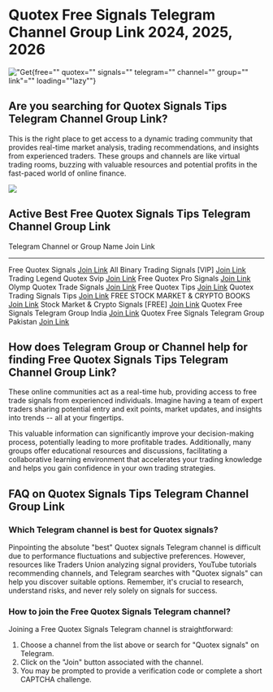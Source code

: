 # Quotex Free Signals Telegram Channel Group Link 2024, 2025, 2026

!["Get](\%22data:image/svg+xml;base64,PHN2ZyB4bWxucz0iaHR0cDovL3d3dy53My5vcmcvMjAwMC9zdmciIHdpZHRoPSIxMDI0IiBoZWlnaHQ9IjYwMCIgdmlld0JveD0iMCAwIDEwMjQgNjAwIj48cmVjdCB3aWR0aD0iMTAwJSIgaGVpZ2h0PSIxMDAlIiBzdHlsZT0iZmlsbDojY2ZkNGRiO2ZpbGwtb3BhY2l0eTogMC4xOyIvPjwvc3ZnPg==\%22){free=""
quotex="" signals="" telegram="" channel="" group="" link"=""
loading=""lazy""}

## Are you searching for Quotex Signals Tips Telegram Channel Group Link?

This is the right place to get access to a dynamic trading community
that provides real-time market analysis, trading recommendations, and
insights from experienced traders. These groups and channels are like
virtual trading rooms, buzzing with valuable resources and potential
profits in the fast-paced world of online finance.

[![](https://static.quotex.io/files/8_en/300_250.jpg)](https://traff.sbs/brokerqxsignupf)

## Active Best Free Quotex Signals Tips Telegram Channel Group Link

  Telegram Channel or Group Name                Join Link
  --------------------------------------------- ---------------------------------------------------------------------
  Free Quotex Signals                           [Join Link](\%22https://telegram.me/+zJ0zebAk9qowNTM1\%22)
  All Binary Trading Signals \[VIP\]            [Join Link](\%22https://t.me/+0qVm9lO6McU5YjA6\%22)
  Trading Legend Quotex Svip                    [Join Link](\%22https://t.me/+jz8mnv0ogdplOWRl\%22)
  Free Quotex Pro Signals                       [Join Link](\%22https://t.me/+q9AXT_rk2Q4wYzg0\%22)
  Olymp Quotex Trade Signals                    [Join Link](\%22https://telegram.me/Olymp_Trade_Signals_Quotex\%22)
  Free Quotex Tips                              [Join Link](\%22https://telegram.me/realterminal\%22)
  Quotex Trading Signals Tips                   [Join Link](\%22https://telegram.me/ModernTradingReal\%22)
  FREE STOCK MARKET & CRYPTO BOOKS              [Join Link](\%22https://t.me/+iLs9p_a5ZAxpYjA1\%22)
  Stock Market & Crypto Signals \[FREE\]        [Join Link](\%22https://t.me/+AXw4gN9nBvs1Njk8\%22)
  Quotex Free Signals Telegram Group India      [Join Link](\%22https://telegram.me/ModernTradingReal\%22)
  Quotex Free Signals Telegram Group Pakistan   [Join Link](\%22https://telegram.me/ModernTradingReal\%22)

## How does Telegram Group or Channel help for finding Free Quotex Signals Tips Telegram Channel Group Link?

These online communities act as a real-time hub, providing access to
free trade signals from experienced individuals. Imagine having a team
of expert traders sharing potential entry and exit points, market
updates, and insights into trends -- all at your fingertips.

This valuable information can significantly improve your decision-making
process, potentially leading to more profitable trades. Additionally,
many groups offer educational resources and discussions, facilitating a
collaborative learning environment that accelerates your trading
knowledge and helps you gain confidence in your own trading strategies.

## FAQ on Quotex Signals Tips Telegram Channel Group Link

### Which Telegram channel is best for Quotex signals?

Pinpointing the absolute "best" Quotex signals Telegram channel is
difficult due to performance fluctuations and subjective preferences.
However, resources like Traders Union analyzing signal providers,
YouTube tutorials recommending channels, and Telegram searches with
"Quotex signals" can help you discover suitable options. Remember, it's
crucial to research, understand risks, and never rely solely on signals
for success.

### How to join the Free Quotex Signals Telegram channel?

Joining a Free Quotex Signals Telegram channel is straightforward:

1.  Choose a channel from the list above or search for "Quotex
    signals" on Telegram.
2.  Click on the "Join" button associated with the channel.
3.  You may be prompted to provide a verification code or complete a
    short CAPTCHA challenge.

